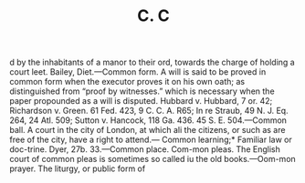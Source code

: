 ---
title: C. C
letter: C
permalink: "/definitions/bld-cc4.html"
body: d by the inhabitants of a manor to their ord, towards the charge of holding
  a court leet. Bailey, Diet.—Common form. A will is said to be proved in common form
  when the executor proves it on his own oath; as distinguished from “proof by witnesses.”
  which is necessary when the paper propounded as a will is disputed. Hubbard v. Hubbard,
  7 or. 42; Richardson v. Green. 61 Fed. 423, 9 C. C. A. R65; In re Straub, 49 N.
  J. Eq. 264, 24 Atl. 509; Sutton v. Hancock, 118 Ga. 436. 45 S. E. 504.—Common ball.
  A court in the city of London, at which ali the citizens, or such as are free of
  the city, have a right to attend.— Common learning;* Familiar law or doc-trine.
  Dyer, 27b. 33.—Common place. Com-mon pleas. The English court of common pleas is
  sometimes so called iu the old books.—Oom-mon prayer. The liturgy, or public form
  of
published_at: '2018-07-07'
source: Black's Law Dictionary 2nd Ed (1910)
layout: post
---